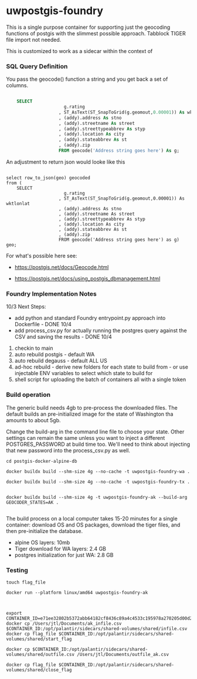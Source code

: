 # uwpostgis-foundry
This is a single purpose container for supporting just the geocoding functions of postgis with the slimmest possible approach. Tabblock TIGER file import not needed. 

This is customized to work as a sidecar within the context of




### SQL Query Definition

You pass the geocode() function a string and you get back a set of columns. 

```sql

    SELECT 
                      g.rating
                    , ST_AsText(ST_SnapToGrid(g.geomout,0.00001)) As wktlonlat
                    , (addy).address As stno
                    , (addy).streetname As street
                    , (addy).streettypeabbrev As styp
                    , (addy).location As city
                    , (addy).stateabbrev As st
                    , (addy).zip
                    FROM geocode('Address string goes here') As g;


```

An adjustment to return json would looke like this

```

select row_to_json(geo) geocoded
from (
    SELECT 
                      g.rating
                    , ST_AsText(ST_SnapToGrid(g.geomout,0.00001)) As wktlonlat
                    , (addy).address As stno
                    , (addy).streetname As street
                    , (addy).streettypeabbrev As styp
                    , (addy).location As city
                    , (addy).stateabbrev As st
                    , (addy).zip
                    FROM geocode('Address string goes here') as g) geo;

```

For what's possible here see:

- https://postgis.net/docs/Geocode.html  

- https://postgis.net/docs/using_postgis_dbmanagement.html  


### Foundry Implementation Notes
10/3 Next Steps:

- add python and standard Foundry entrypoint.py approach into Dockerfile - DONE 10/4
- add process_csv.py for actually running the postgres query against the CSV and saving the results - DONE 10/4

1. checkin to main
2. auto rebuild postgis - default WA
3. auto rebuild degauss - default ALL US
4. ad-hoc rebuild - derive new folders for each state to build from - or use injectable ENV variables to select which state to build for
5. shell script for uploading the batch of containers all with a single token




### Build operation

The generic build needs 4gb to pre-process the downloaded files. The default builds an pre-initialized image for the state of Washington tha amounts to about 5gb.

Change the build-arg in the command line file to choose your state. Other settings can remain the same unless you want to inject a different POSTGRES_PASSWORD at build time too. We'll need to think about injecting that new password into the process_csv.py as well. 

```
cd postgis-docker-alpine-db

docker buildx build --shm-size 4g --no-cache -t uwpostgis-foundry-wa .

docker buildx build --shm-size 4g --no-cache -t uwpostgis-foundry-tx .


docker buildx build --shm-size 4g -t uwpostgis-foundry-ak --build-arg GEOCODER_STATES=AK .


```

The build process on a local computer takes 15-20 minutes for a single container:  download OS and OS packages, download the tiger files, and then pre-initialize the database.

- alpine OS layers: 10mb
- Tiger download for WA layers: 2.4 GB
- postgres initialization for just WA:  2.8 GB



### Testing


```
touch flag_file

docker run --platform linux/amd64 uwpostgis-foundry-ak



export CONTAINER_ID=e71ee32802b5372abb64182cf8436c89a4c4533c195978a270205d00d2705119
docker cp /Users/jtl/Documents/ak_infile.csv $CONTAINER_ID:/opt/palantir/sidecars/shared-volumes/shared/infile.csv
docker cp flag_file $CONTAINER_ID:/opt/palantir/sidecars/shared-volumes/shared/start_flag

docker cp $CONTAINER_ID:/opt/palantir/sidecars/shared-volumes/shared/outfile.csv /Users/jtl/Documents/outfile_ak.csv

docker cp flag_file $CONTAINER_ID:/opt/palantir/sidecars/shared-volumes/shared/close_flag

```

